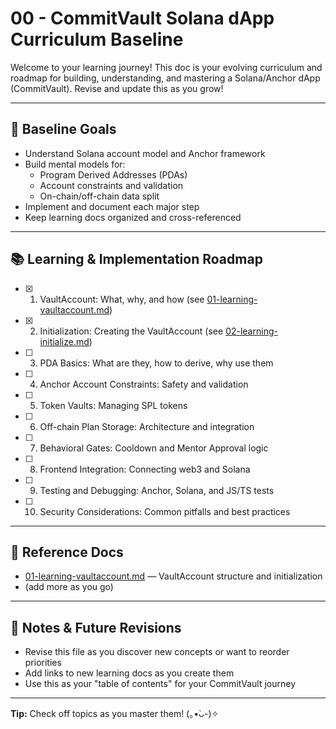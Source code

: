 # 00 - CommitVault Solana dApp Curriculum Baseline

Welcome to your learning journey! This doc is your evolving curriculum and
roadmap for building, understanding, and mastering a Solana/Anchor dApp
(CommitVault). Revise and update this as you grow!

---

## 🏁 Baseline Goals

- Understand Solana account model and Anchor framework
- Build mental models for:
  - Program Derived Addresses (PDAs)
  - Account constraints and validation
  - On-chain/off-chain data split
- Implement and document each major step
- Keep learning docs organized and cross-referenced

---

## 📚 Learning & Implementation Roadmap

- [x] 1.  VaultAccount: What, why, and how (see
      [01-learning-vaultaccount.md](./01-learning-vaultaccount.md))
- [x] 2.  Initialization: Creating the VaultAccount (see
      [02-learning-initialize.md](./02-learning-initialize.md))
- [ ] 3.  PDA Basics: What are they, how to derive, why use them
- [ ] 4.  Anchor Account Constraints: Safety and validation
- [ ] 5.  Token Vaults: Managing SPL tokens
- [ ] 6.  Off-chain Plan Storage: Architecture and integration
- [ ] 7.  Behavioral Gates: Cooldown and Mentor Approval logic
- [ ] 8.  Frontend Integration: Connecting web3 and Solana
- [ ] 9.  Testing and Debugging: Anchor, Solana, and JS/TS tests
- [ ] 10. Security Considerations: Common pitfalls and best practices

---

## 🔗 Reference Docs

- [01-learning-vaultaccount.md](./01-learning-vaultaccount.md) — VaultAccount
  structure and initialization
- (add more as you go)

---

## 📝 Notes & Future Revisions

- Revise this file as you discover new concepts or want to reorder priorities
- Add links to new learning docs as you create them
- Use this as your "table of contents" for your CommitVault journey

---

**Tip:** Check off topics as you master them! (｡•̀ᴗ-)✧

